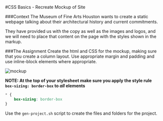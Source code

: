 #CSS Basics - Recreate Mockup of Site

###Context
The Museum of Fine Arts Houston wants to create a static webpage talking about their architectural history and current commitments.  

They have provided us with the copy as well as the images and logos, and we will need to place that content on the page with the styles shown in the markup.

###The Assignment
Create the html and CSS for the mockup, making sure that you create a column layout. Use appropriate margin and padding and use inline-block elements where appropriate.

![mockup](./mfah-column-layout-column-layout-example.png)

**NOTE: At the top of your stylesheet make sure you apply the style rule `box-sizing: border-box` to *all* elements**

```css
* {
    box-sizing: border-box
}
```

Use the `gen-project.sh` script to create the files and folders for the project. 
